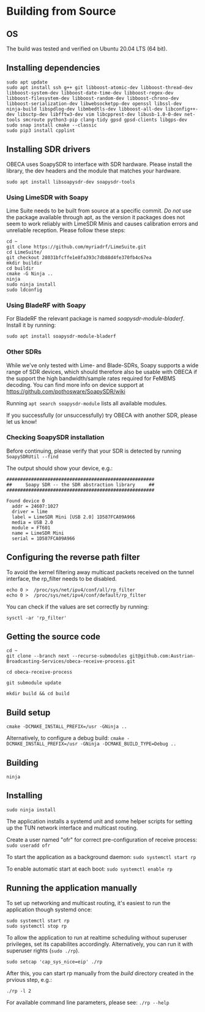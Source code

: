 # Building from Source

## OS

The build was tested and verified on Ubuntu 20.04 LTS (64 bit).

## Installing dependencies

````
sudo apt update
sudo apt install ssh g++ git libboost-atomic-dev libboost-thread-dev libboost-system-dev libboost-date-time-dev libboost-regex-dev libboost-filesystem-dev libboost-random-dev libboost-chrono-dev libboost-serialization-dev libwebsocketpp-dev openssl libssl-dev ninja-build libspdlog-dev libmbedtls-dev libboost-all-dev libconfig++-dev libsctp-dev libfftw3-dev vim libcpprest-dev libusb-1.0-0-dev net-tools smcroute python3-pip clang-tidy gpsd gpsd-clients libgps-dev
sudo snap install cmake --classic
sudo pip3 install cpplint
````

## Installing SDR drivers

OBECA uses SoapySDR to interface with SDR hardware. Please install the library, the dev headers and the module that matches your hardware.
````
sudo apt install libsoapysdr-dev soapysdr-tools
````


### Using LimeSDR with Soapy

Lime Suite needs to be built from source at a specific commit. *Do not* use the package available through apt, as the version it packages does not seem to work reliably with LimeSDR Minis and causes calibration errors and unreliable reception. Please follow these steps:

````
cd ~
git clone https://github.com/myriadrf/LimeSuite.git
cd LimeSuite/
git checkout 28031bfcffe1e8fa393c7db88d4fe370fb4c67ea
mkdir buildir
cd buildir
cmake -G Ninja ..
ninja
sudo ninja install
sudo ldconfig
````


### Using BladeRF with Soapy
For BladeRF the relevant package is named *soapysdr-module-bladerf*. Install it by running:
````
sudo apt install soapysdr-module-bladerf
````

### Other SDRs

While we've only tested with Lime- and Blade-SDRs, Soapy supports a wide range of SDR devices, which should therefore also be usable with OBECA if the support the high bandwidth/sample rates required for FeMBMS decoding.
You can find more info on device support at https://github.com/pothosware/SoapySDR/wiki

Running ``apt search soapysdr-module`` lists all available modules.

If you successfully (or unsuccessfully) try OBECA with another SDR, please let us know! 

### Checking SoapySDR installation

Before continuing, please verify that your SDR is detected by running ``SoapySDRUtil --find``

The output should show your device, e.g.:

```` 
######################################################
##     Soapy SDR -- the SDR abstraction library     ##
######################################################

Found device 0
  addr = 24607:1027
  driver = lime
  label = LimeSDR Mini [USB 2.0] 1D587FCA09A966
  media = USB 2.0
  module = FT601
  name = LimeSDR Mini
  serial = 1D587FCA09A966

````

## Configuring the reverse path filter

To avoid the kernel filtering away multicast packets received on the tunnel interface, the rp_filter needs to be disabled.

````
echo 0 >  /proc/sys/net/ipv4/conf/all/rp_filter
echo 0 >  /proc/sys/net/ipv4/conf/default/rp_filter
````

You can check if the values are set correctly by running:

````
sysctl -ar 'rp_filter'
````

## Getting the source code

````
cd ~
git clone --branch next --recurse-submodules git@github.com:Austrian-Broadcasting-Services/obeca-receive-process.git

cd obeca-receive-process

git submodule update

mkdir build && cd build
````

## Build setup
`` cmake -DCMAKE_INSTALL_PREFIX=/usr -GNinja .. ``

Alternatively, to configure a debug build:
`` cmake -DCMAKE_INSTALL_PREFIX=/usr -GNinja -DCMAKE_BUILD_TYPE=Debug .. ``

## Building
`` ninja ``

## Installing
`` sudo ninja install `` 

The application installs a systemd unit and some helper scripts for setting up the TUN network interface and multicast routing.

Create a user named "ofr" for correct pre-configuration of receive process: `` sudo useradd ofr ``

To start the application as a background daemon:
`` sudo systemctl start rp ``

To enable automatic start at each boot:
`` sudo systemctl enable rp ``

## Running the application manually

To set up networking and multicast routing, it's easiest to run the application though systemd once:
```` 
sudo systemctl start rp 
sudo systemctl stop rp  
````

To allow the application to run at realtime scheduling without superuser privileges, set its capabilites 
accordingly. Alternatively, you can run it with superuser rights (``sudo ./rp``).

`` sudo setcap 'cap_sys_nice=eip' ./rp ``

After this, you can start rp manually from the _build_ directory created in the prvious step, e.g.:

`` ./rp -l 2 ``

For available command line parameters, please see:
`` ./rp --help ``


